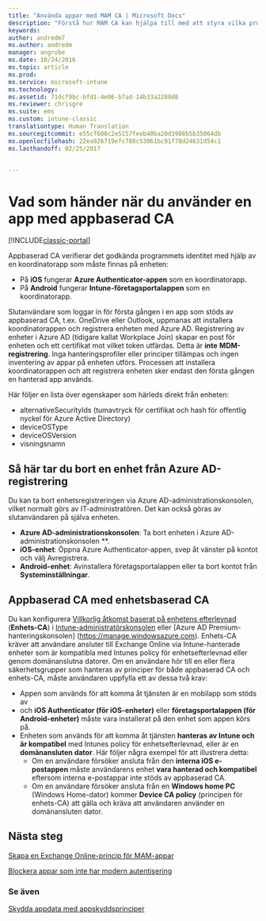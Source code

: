```yaml
---
title: "Använda appar med MAM CA | Microsoft Docs"
description: "Förstå hur MAM CA kan hjälpa till med att styra vilka program som har åtkomst till O365-tjänster."
keywords: 
author: andredm7
ms.author: andredm
manager: angrobe
ms.date: 10/24/2016
ms.topic: article
ms.prod: 
ms.service: microsoft-intune
ms.technology: 
ms.assetid: 71dcf9bc-bfd1-4e06-b7ad-14b33a2288d0
ms.reviewer: chrisgre
ms.suite: ems
ms.custom: intune-classic
translationtype: Human Translation
ms.sourcegitcommit: e55cf608c2e5157feeb40ba20d3988b5b35064db
ms.openlocfilehash: 22ea926719efc788c53861bc91f78d24631d54c1
ms.lasthandoff: 02/25/2017


---
```

# <a name="what-to-expect-when-using-an-app-with-app-based-ca"></a>Vad som händer när du använder en app med appbaserad CA

[!INCLUDE[classic-portal](../includes/classic-portal.md)]

Appbaserad CA verifierar det godkända programmets identitet med hjälp av en koordinatorapp som måste finnas på enheten:
*  På **iOS** fungerar **Azure Authenticator-appen** som en koordinatorapp.
* På **Android** fungerar **Intune-företagsportalappen** som en koordinatorapp. 

Slutanvändare som loggar in för första gången i en app som stöds av appbaserad CA, t.ex. OneDrive eller Outlook, uppmanas att installera koordinatorappen och registrera enheten med Azure AD. Registrering av enheter i Azure AD (tidigare kallat Workplace Join) skapar en post för enheten och ett certifikat mot vilket token utfärdas.  Detta är **inte** **MDM-registrering**. Inga hanteringsprofiler eller principer tillämpas och ingen inventering av appar på enheten utförs.  Processen att installera koordinatorappen och att registrera enheten sker endast den första gången en hanterad app används.

Här följer en lista över egenskaper som härleds direkt från enheten:

* alternativeSecurityIds (tumavtryck för certifikat och hash för offentlig nyckel för Azure Active Directory)
* deviceOSType
* deviceOSVersion
* visningsnamn

## <a name="to-remove-a-device-from-azure-ad-registration"></a>Så här tar du bort en enhet från Azure AD-registrering
Du kan ta bort enhetsregistreringen via Azure AD-administrationskonsolen, vilket normalt görs av IT-administratören.  Det kan också göras av slutanvändaren på själva enheten.

* **Azure AD-administrationskonsolen**: Ta bort enheten i Azure AD-administrationskonsolen **.
* **iOS-enhet**: Öppna Azure Authenticator-appen, svep åt vänster på kontot och välj Avregistrera.  
* **Android-enhet**: Avinstallera företagsportalappen eller ta bort kontot från **Systeminställningar**.

## <a name="app-based-ca-with-device-based-ca"></a>Appbaserad CA med enhetsbaserad CA  

Du kan konfigurera [Villkorlig åtkomst baserat på enhetens efterlevnad](restrict-access-to-email-and-o365-services-with-microsoft-intune.md) (**Enhets-CA**) i [Intune-administratörskonsolen](https://manage.microsoft.com) eller [Azure AD Premium-hanteringskonsolen] (https://manage.windowsazure.com). Enhets-CA kräver att användare ansluter till Exchange Online via Intune-hanterade enheter som är kompatibla med Intunes policy för enhetsefterlevnad eller genom domänanslutna datorer.  Om en användare hör till en eller flera säkerhetsgrupper som hanteras av principer för både appbaserad CA och enhets-CA, måste användaren uppfylla ett av dessa två krav:
* Appen som används för att komma åt tjänsten är en mobilapp som stöds av 
* och **iOS Authenticator (för iOS-enheter)** eller **företagsportalappen (för Android-enheter)** måste vara installerat på den enhet som appen körs på.
* Enheten som används för att komma åt tjänsten **hanteras av Intune och är kompatibel** med Intunes policy för enhetsefterlevnad, eller är en **domänansluten dator**.  Här följer några exempel för att illustrera detta:
  * Om en användare försöker ansluta från den **interna iOS e-postappen** måste användarens enhet **vara hanterad och kompatibel** eftersom interna e-postappar inte stöds av appbaserad CA.
  * Om en användare försöker ansluta från en **Windows home PC** (Windows Home-dator) kommer **Device CA policy** (principen för enhets-CA) att gälla och kräva att användaren använder en domänansluten dator.

## <a name="next-steps"></a>Nästa steg
[Skapa en Exchange Online-princip för MAM-appar](mam-ca-for-exchange-online.md)

[Blockera appar som inte har modern autentisering](block-apps-with-no-modern-authentication.md)

### <a name="see-also"></a>Se även

[Skydda appdata med appskyddsprinciper](protect-app-data-using-mobile-app-management-policies-with-microsoft-intune.md)

